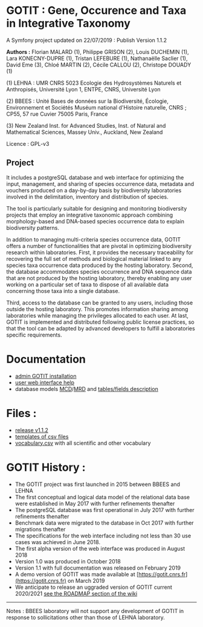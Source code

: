 GOTIT : Gene, Occurence and Taxa in Integrative Taxonomy
=====================

A Symfony project updated on 22/07/2019 : Publish Version 1.1.2

**Authors :** Florian MALARD (1), Philippe GRISON (2), Louis DUCHEMIN (1), Lara KONECNY-DUPRE (1), Tristan LEFEBURE (1), Nathanaëlle Saclier (1), David Eme (3), Chloé MARTIN (2), Cécile CALLOU (2), Christope DOUADY (1)

(1) LEHNA : UMR CNRS 5023 Ecologie des Hydrosystèmes Naturels et Anthropisés, Université Lyon 1, ENTPE, CNRS, Université Lyon

(2) BBEES : Unité Bases de données sur la Biodiversité, Écologie, Environnement et Sociétés Muséum national d'Histoire naturelle, CNRS ; CP55, 57 rue Cuvier 75005 Paris, France

(3) New Zealand Inst. for Advanced Studies, Inst. of Natural and Mathematical Sciences, Massey Univ., Auckland, New Zealand


Licence : GPL-v3

## Project 
It includes a postgreSQL database and web interface for optimizing the input, management, and sharing of species occurrence data, metadata and vouchers produced on a day-by-day basis by biodiversity laboratories involved in the delimitation, inventory and distribution of species.

The tool is particularly suitable for designing and monitoring biodiversity projects that employ an integrative taxonomic approach combining morphology-based and DNA-based species occurrence data to explain biodiversity patterns.

In addition to managing multi-criteria species occurrence data, GOTIT offers a number of functionalities that are pivotal in optimizing biodiversity research within laboratories.
First, it provides the necessary traceability for recovering the full set of methods and biological material linked to any species taxa occurrence data produced by the hosting laboratory.
Second, the database accommodates species occurrence and DNA sequence data that are not produced by the hosting laboratory, thereby enabling any user working on a particular set of taxa to dispose of all available data concerning those taxa into a single database.

Third, access to the database can be granted to any users, including those outside the hosting laboratory.
This promotes information sharing among laboratories while managing the privileges allocated to each user.
At last, GOTIT is implemented and distributed following public license practices, so that the tool can be adapted by advanced developers to fulfill a laboratories specific requirements.


# Documentation

- [admin GOTIT installation](https://github.com/GOTIT-DEV/GOTIT/blob/v1.1.2/install/1.1/doc/GOTIT_Install.pdf)
- [user web interface help](https://github.com/GOTIT-DEV/GOTIT/blob/v1.1.2/install/1.1/doc/S3_GOTIT_Help.pdf)
- database models [MCD](https://github.com/GOTIT-DEV/GOTIT/blob/v1.1.2/install/1.1/doc/database/S3_Gotitdb_conceptual_model_en.jpg)/[MRD](https://github.com/GOTIT-DEV/GOTIT/blob/v1.1.2/install/1.1/doc/database/S1_Gotitdb_logical_model_en.jpg) and [tables/fields description](https://github.com/GOTIT-DEV/GOTIT/blob/v1.1.2/install/1.1/doc/database/S5_Gotitdb_tables_fields.ods)

# Files :

- [release v1.1.2](https://github.com/GOTIT-DEV/GOTIT/archive/v1.1.2.zip)
- [templates of csv files](https://github.com/GOTIT-DEV/GOTIT/blob/v1.1.2/install/1.1/template.zip)
- [vocabulary.csv](https://github.com/GOTIT-DEV/GOTIT/blob/v1.1.2/install/1.1/vocabulary_gotit1-1.csv) with all scientific and other vocabulary 

# GOTIT History :

- The GOTIT project was first launched in 2015 between BBEES and LEHNA
- The first conceptual and logical data model of the relational data base were established in May 2017 with further refinements thenafter
- The postgreSQL database was first operational in July 2017 with further refinements thenafter
- Benchmark data were migrated to the database in Oct 2017 with further migrations thenafter
- The specifications for the web interface including not less than 30 use cases was achieved in June 2018.
- The first alpha version of the web interface was produced in August 2018
- Version 1.0 was produced in October 2018
- Version 1.1 with full documentation was released on February 2019
- A demo version of GOTIT was made available at [https://gotit.cnrs.fr](https://gotit.cnrs.fr) on March 2019
- We anticipate to release an uggraded version of GOTIT current 2020/2021 [see the ROADMAP section of the wiki](https://github.com/GOTIT-DEV/GOTIT/wiki/ROADMAP)

----

Notes : BBEES laboratory will not support any development of GOTIT in response to sollicitations other than those of LEHNA laboratory.

